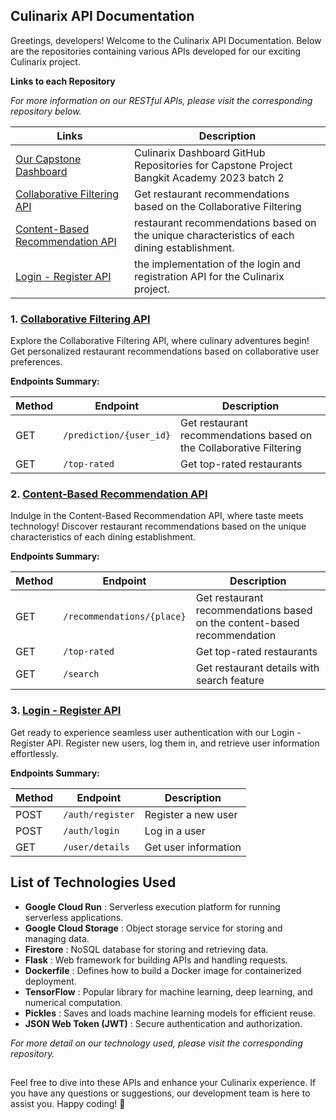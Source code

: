## Culinarix API Documentation

Greetings, developers! Welcome to the Culinarix API Documentation. Below are the repositories containing various APIs developed for our exciting Culinarix project.

**Links to each Repository**

*For more information on our RESTful APIs, please visit the corresponding repository below.*

| Links                  | Description                     |
|---------------------------|---------------------------------|
| [Our Capstone Dashboard](https://github.com/keeptrain/Culinarix) | Culinarix Dashboard GitHub Repositories for Capstone Project Bangkit Academy 2023 batch 2  |
| [Collaborative Filtering API](https://github.com/alghoziii/culinarix-collaborative-filtering)  | Get restaurant recommendations based on the Collaborative Filtering  |
| [Content-Based Recommendation API](https://github.com/LeeVonks/culinarix-content-based) | restaurant recommendations based on the unique characteristics of each dining establishment.        |
|  [Login - Register API](https://github.com/alghoziii/api-login-register) |  the implementation of the login and registration API for the Culinarix project.  |

### 1. [Collaborative Filtering API](https://github.com/alghoziii/culinarix-collaborative-filtering)

Explore the Collaborative Filtering API, where culinary adventures begin! Get personalized restaurant recommendations based on collaborative user preferences.

**Endpoints Summary:**

| Method | Endpoint                  | Description                     |
|--------|---------------------------|---------------------------------|
| GET    | `/prediction/{user_id}`  | Get restaurant recommendations based on the Collaborative Filtering  |
| GET    | `/top-rated`              | Get top-rated restaurants        |


### 2. [Content-Based Recommendation API](https://github.com/LeeVonks/culinarix-content-based)

Indulge in the Content-Based Recommendation API, where taste meets technology! Discover restaurant recommendations based on the unique characteristics of each dining establishment.

**Endpoints Summary:**

| Method | Endpoint                  | Description                     |
|--------|---------------------------|---------------------------------|
| GET    | `/recommendations/{place}`| Get restaurant recommendations based on the content-based recommendation |
| GET    | `/top-rated`              | Get top-rated restaurants        |
| GET    | `/search`              | Get restaurant details with search feature        |



### 3. [Login - Register API](https://github.com/alghoziii/api-login-register)

Get ready to experience seamless user authentication with our Login - Register API. Register new users, log them in, and retrieve user information effortlessly.

**Endpoints Summary:**

| Method | Endpoint         | Description          |
|--------|------------------|----------------------|
| POST   | `/auth/register`      | Register a new user  |
| POST   | `/auth/login`          | Log in a user        |
| GET    | `/user/details` | Get user information |

## List of Technologies Used

- **Google Cloud Run** : Serverless execution platform for running serverless applications.
- **Google Cloud Storage** : Object storage service for storing and managing data.
- **Firestore** : NoSQL database for storing and retrieving data.
- **Flask** : Web framework for building APIs and handling requests.
- **Dockerfile** : Defines how to build a Docker image for containerized deployment.
- **TensorFlow** : Popular library for machine learning, deep learning, and numerical computation.
- **Pickles** : Saves and loads machine learning models for efficient reuse.
- **JSON Web Token (JWT)** : Secure authentication and authorization.

*For more detail on our technology used, please visit the corresponding repository.*

##
Feel free to dive into these APIs and enhance your Culinarix experience. If you have any questions or suggestions, our development team is here to assist you. Happy coding! 🚀
